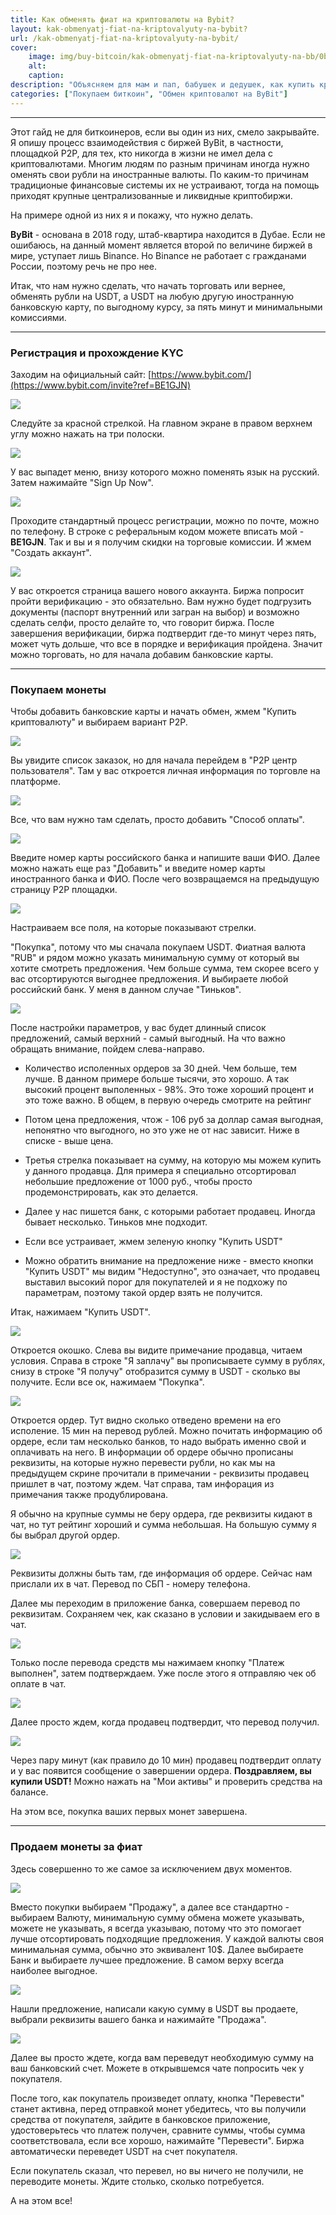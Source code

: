 ```yaml
---
title: Как обменять фиат на криптовалюты на Bybit?
layout: kak-obmenyatj-fiat-na-kriptovalyuty-na-bybit?
url: /kak-obmenyatj-fiat-na-kriptovalyuty-na-bybit/
cover:
    image: img/buy-bitcoin/kak-obmenyatj-fiat-na-kriptovalyuty-na-bb/0bb.png
    alt: 
    caption: 
description: "Объясняем для мам и пап, бабушек и дедушек, как купить криптовалюту на крупнейшей централизованной бирже ByBit"
categories: ["Покупаем биткоин", "Обмен криптовалют на ByBit"]
---
```


-----

Этот гайд не для биткоинеров, если вы один из них, смело закрывайте. Я опишу процесс взаимодействия с биржей ByBit, в частности, площадкой Р2Р, для тех, кто никогда в жизни не имел дела с криптовалютами. Многим людям по разным причинам иногда нужно оменять свои рубли на иностранные валюты. По каким-то причинам традиционые финансовые системы их не устраивают, тогда на помощь приходят крупные централизованные и ликвидные криптобиржи.

На примере одной из них я и покажу, что нужно делать.

**ByBit** - основана в 2018 году, штаб-квартира находится в Дубае. Если не ошибаюсь, на данный момент является второй по величине биржей в мире, уступает лишь Binance. Но Binance не работает с гражданами России, поэтому речь не про нее.

Итак, что нам нужно сделать, что начать торговать или вернее, обменять рубли на USDT, a USDT на любую другую иностранную банковскую карту, по выгодному курсу, за пять минут и минимальными комиссиями.

-----

### <h3>Регистрация и прохождение KYC</h3>

 Заходим на официальный сайт: [https://www.bybit.com/](https://www.bybit.com/invite?ref=BE1GJN)

![](/img/buy-bitcoin/kak-obmenyatj-fiat-na-kriptovalyuty-na-bb/1bb.png "")

Следуйте за красной стрелкой. На главном экране в правом верхнем углу можно нажать на три полоски.

![](/img/buy-bitcoin/kak-obmenyatj-fiat-na-kriptovalyuty-na-bb/2bb.png "")

У вас выпадет меню, внизу которого можно поменять язык на русский. Затем нажимайте "Sign Up Now".

![](/img/buy-bitcoin/kak-obmenyatj-fiat-na-kriptovalyuty-na-bb/3bb.png "")

Проходите стандартный процесс регистрации, можно по почте, можно по телефону. В строке с реферальным кодом можете вписать мой - **BE1GJN**. Так и вы и я получим скидки на торговые комиссии. И жмем "Создать аккаунт".

![](/img/buy-bitcoin/kak-obmenyatj-fiat-na-kriptovalyuty-na-bb/4bb.png "")

У вас откроется страница вашего нового аккаунта. Биржа попросит пройти верификацию - это обязательно. Вам нужно будет подгрузить документы (паспорт внутренний или загран на выбор) и возможно сделать селфи, просто делайте то, что говорит биржа. После завершения верификации, биржа подтвердит где-то минут через пять, может чуть дольше, что все в порядке и верификация пройдена. Значит можно торговать, но для начала добавим банковские карты. 

-----

### <h3>Покупаем монеты</h3>

Чтобы добавить банковские карты и начать обмен, жмем "Купить криптовалюту" и выбираем вариант Р2Р.

![](/img/buy-bitcoin/kak-obmenyatj-fiat-na-kriptovalyuty-na-bb/5bb.png "")

Вы увидите список заказок, но для начала перейдем в "Р2Р центр пользователя". Там у вас откроется личная информация по торговле на платформе.

![](/img/buy-bitcoin/kak-obmenyatj-fiat-na-kriptovalyuty-na-bb/6bb.png "")

Все, что вам нужно там сделать, просто добавить "Способ оплаты". 

![](/img/buy-bitcoin/kak-obmenyatj-fiat-na-kriptovalyuty-na-bb/7bb.png "")

Введите номер карты российского банка и напишите ваши ФИО. Далее можно нажать еще раз "Добавить" и введите номер карты иностранного банка и ФИО. После чего возвращаемся на предыдущую страницу Р2Р площадки.

![](/img/buy-bitcoin/kak-obmenyatj-fiat-na-kriptovalyuty-na-bb/8bb.png "")

Настраиваем все поля, на которые показывают стрелки.

"Покупка", потому что мы сначала покупаем USDT. Фиатная валюта "RUB" и рядом можно указать минимальную сумму от который вы хотите смотреть предложения. Чем больше сумма, тем скорее всего у вас отсортируются выгоднее предложения.
И выбираете любой российский банк. У меня в данном случае "Тиньков".

![](/img/buy-bitcoin/kak-obmenyatj-fiat-na-kriptovalyuty-na-bb/9bb.png "")

После настройки параметров, у вас будет длинный список предложений, самый верхний - самый выгодный. На что важно обращать внимание, пойдем слева-направо.

- Количество исполенных ордеров за 30 дней. Чем больше, тем лучше. В данном примере больше тысячи, это хорошо. А так высокий процент выполенных - 98%. Это тоже хороший процент и это тоже важно. В общем, в первую очередь смотрите на рейтинг

- Потом цена предложения, чтож - 106 руб за доллар самая выгодная, непонятно что выгодного, но это уже не от нас зависит. Ниже в списке - выше цена.

- Третья стрелка показывает на сумму, на которую мы можем купить у данного продавца. Для примера я специально отсортировал небольшие предложение от 1000 руб., чтобы просто продемонстрировать, как это делается.

- Далее у нас пишется банк, с которыми работает продавец. Иногда бывает несколько. Тиньков мне подходит.

- Если все устраивает, жмем зеленую кнопку "Купить USDT"

- Можно обратить внимание на предложение ниже - вместо кнопки "Купить USDT" мы видим "Недоступно", это означает, что продавец выставил высокий порог для покупателей и я не подхожу по параметрам, поэтому такой ордер взять не получится.

Итак, нажимаем "Купить USDT".

![](/img/buy-bitcoin/kak-obmenyatj-fiat-na-kriptovalyuty-na-bb/10bb.png "")

Откроется окошко. Слева вы видите примечание продавца, читаем условия. Справа в строке "Я заплачу" вы прописываете сумму в рублях, снизу в строке "Я получу" отобразится сумму в USDT - сколько вы получите. Если все ок, нажимаем "Покупка".

![](/img/buy-bitcoin/kak-obmenyatj-fiat-na-kriptovalyuty-na-bb/11bb.png "")

Откроется ордер. Тут видно сколько отведено времени на его исполение. 15 мин на перевод рублей. Можно почитать информацию об ордере, если там несколько банков, то надо выбрать именно свой и оплачивать на него. В информации об ордере обычно прописаны реквизиты, на которые нужно перевести рубли, но как мы на предыдущем скрине прочитали в примечании - реквизиты продавец пришлет в чат, поэтому ждем. Чат справа, там инфорация из примечания также продублирована.

Я обычно на крупные суммы не беру ордера, где реквизиты кидают в чат, но тут рейтинг хороший и сумма небольшая. На большую сумму я бы выбрал другой ордер.

![](/img/buy-bitcoin/kak-obmenyatj-fiat-na-kriptovalyuty-na-bb/12bb.png "")

Реквизиты должны быть там, где информация об ордере. Сейчас нам прислали их в чат. Перевод по СБП - номеру телефона. 

Далее мы переходим в приложение банка, совершаем перевод по реквизитам. Сохраняем чек, как сказано в условии и закидываем его в чат.

![](/img/buy-bitcoin/kak-obmenyatj-fiat-na-kriptovalyuty-na-bb/13bb.png "")

Только после перевода средств мы нажимаем кнопку "Платеж выполнен", затем подтверждаем. Уже после этого я отправляю чек об оплате в чат.

![](/img/buy-bitcoin/kak-obmenyatj-fiat-na-kriptovalyuty-na-bb/14bb.png "")

Далее просто ждем, когда продавец подтвердит, что перевод получил.

![](/img/buy-bitcoin/kak-obmenyatj-fiat-na-kriptovalyuty-na-bb/15bb.png "")

Через пару минут (как правило до 10 мин) продавец подтвердит оплату и у вас появится сообщение о завершении ордера. **Поздравляем, вы купили USDT!** Можно нажать на "Мои активы" и проверить средства на балансе.

На этом все, покупка ваших первых монет завершена.

-----

### <h3>Продаем монеты за фиат</h3>

Здесь совершенно то же самое за исключением двух моментов.

![](/img/buy-bitcoin/kak-obmenyatj-fiat-na-kriptovalyuty-na-bb/16bb.png "")

Вместо покупки выбираем "Продажу", а далее все стандартно - выбираем Валюту, минимальную сумму обмена можете указывать, можете не указывать, я всегда указываю, потому что это помогает лучше отсортировать подходящие предложения. У каждой валюты своя минимальная сумма, обычно это эквивалент 10$. Далее выбираете Банк и выбираете лучшее предложение. В самом верху всегда наиболее выгодное.

![](/img/buy-bitcoin/kak-obmenyatj-fiat-na-kriptovalyuty-na-bb/17bb.png "")

Нашли предложение, написали какую сумму в USDT вы продаете, выбрали реквизиты вашего банка и нажимайте "Продажа".

![](/img/buy-bitcoin/kak-obmenyatj-fiat-na-kriptovalyuty-na-bb/18bb.png "")

Далее вы просто ждете, когда вам переведут необходимую сумму на ваш банковский счет. Можете в открывшемся чате попросить чек у покупателя.

После того, как покупатель произведет оплату, кнопка "Перевести" станет активна, перед отправкой монет убедитесь, что вы получили средства от покупателя, зайдите в банковское приложение, удостоверьтесь что платеж получен, сравните суммы, чтобы сумма соответствовала, если все хорошо, нажимайте "Перевести". Биржа автоматически переведет USDT на счет покупателя.

Если покупатель сказал, что перевел, но вы ничего не получили, не переводите монеты. Ждите столько, сколько потребуется. 

А на этом все!
